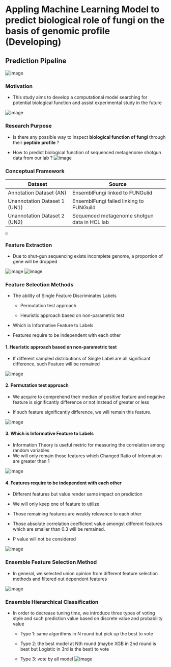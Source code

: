 # **Appling Machine Learning Model to predict biological role of fungi on the basis of genomic profile (Developing)**

## Prediction Pipeline
![image](https://github.com/DanyelleJhang/Appling-Machine-Learning-Model-to-predict-biological-role-of-fungi-on-the-basis-of-genomic-profile/blob/main/WorkLog/Pic/Main_Pipeline.png)


### Motivation

- This study aims to develop a computational model searching for potential biological function and assist experimental study in the future

![image](https://github.com/DanyelleJhang/Appling-Machine-Learning-Model-to-predict-biological-role-of-fungi-on-the-basis-of-genomic-profile/blob/main/WorkLog/Pic/Motivation.png)

### Research Purpose

- Is there any possible way to inspect **biological function of** **fungi** through their **peptide** **profile** ?

- How to predict biological function of sequenced metagenome shotgun data from our lab ?
![image](https://github.com/DanyelleJhang/Appling-Machine-Learning-Model-to-predict-biological-role-of-fungi-on-the-basis-of-genomic-profile/blob/main/WorkLog/Pic/Research_Purpose.png)

### Conceptual Framework

| Dataset                      | Source                                       |
| ---------------------------- | -------------------------------------------- |
| Annotation Dataset (AN)      | EnsemblFungi linked to FUNGulid              |
| Unannotation Dataset 1 (UN1) | EnsemblFungi failed linking to FUNGuild      |
| Unannotation Dataset 2 (UN2) | Sequenced metagenome shotgun data in HCL lab |

<img src="C:\Users\fabia\Local_Work\Open_Repository\Pic\Conceptual_Framework.png" style="zoom: 50%;" />

###  Feature Extraction

- Due to shut-gun sequencing exists incomplete genome, a proportion of gene will be dropped

![image](https://github.com/DanyelleJhang/Appling-Machine-Learning-Model-to-predict-biological-role-of-fungi-on-the-basis-of-genomic-profile/blob/main/WorkLog/Pic/Feature_Extraction_1.png)
![image](https://github.com/DanyelleJhang/Appling-Machine-Learning-Model-to-predict-biological-role-of-fungi-on-the-basis-of-genomic-profile/blob/main/WorkLog/Pic/Feature_Extraction_2.png)


###  Feature Selection Methods

- The ability of Single Feature Discriminates Labels

  - Permutation test approach 

  -  Heuristic approach based on non-parametric test

- Which is Informative Feature to Labels

- Features require to be independent with each other

#### 1. Heuristic approach based on non-parametric test

- If different sampled distributions of Single Label are all significant difference, such Feature will be remained

![image](https://github.com/DanyelleJhang/Appling-Machine-Learning-Model-to-predict-biological-role-of-fungi-on-the-basis-of-genomic-profile/blob/main/WorkLog/Pic/Discrimination.png)

#### 2. Permutation test approach 

- We acquire to comprehend their median of positive feature and negative feature is significantly difference or not instead of greater or less

- If such feature significantly difference, we will remain this feature.

![image](https://github.com/DanyelleJhang/Appling-Machine-Learning-Model-to-predict-biological-role-of-fungi-on-the-basis-of-genomic-profile/blob/main/WorkLog/Pic/Permutation_Test.png)

#### 3. Which is Informative Feature to Labels

- Information Theory is useful metric for measuring the correlation among random variables
- We will only remain those features which Changed Ratio of Information are greater than 1

![image](https://github.com/DanyelleJhang/Appling-Machine-Learning-Model-to-predict-biological-role-of-fungi-on-the-basis-of-genomic-profile/blob/main/WorkLog/Pic/Information.png)

#### 4. Features require to be independent with each other

- Different features but value render same impact on prediction

- We will only keep one of feature to utilize

- Those remaining features are weakly relevance to each other

- Those absolute correlation coefficient value amongst different features which are smaller than 0.3 will be remained.

- P value will not be considered

![image](https://github.com/DanyelleJhang/Appling-Machine-Learning-Model-to-predict-biological-role-of-fungi-on-the-basis-of-genomic-profile/blob/main/WorkLog/Pic/Independent.png)

### Ensemble Feature Selection Method
- In general, we selected union opinion from different feature selection methods and filtered out dependent features

![image](https://github.com/DanyelleJhang/Appling-Machine-Learning-Model-to-predict-biological-role-of-fungi-on-the-basis-of-genomic-profile/blob/main/WorkLog/Pic/ESMBLE_FS.png)

### Ensemble Hierarchical Classification
- In order to decrease tuning time, we introduce three types of voting style and such prediction value based on discrete value and probability value

  - Type 1: same algorithms in N round but pick up the best to vote

  - Type 2: the best model at Nth round (maybe XGB in 2nd round is best but Logistic in 3rd is the best) to vote

  - Type 3: vote by all model
![image](https://github.com/DanyelleJhang/Appling-Machine-Learning-Model-to-predict-biological-role-of-fungi-on-the-basis-of-genomic-profile/blob/main/WorkLog/Pic/Hierarchical_Classification.png)
